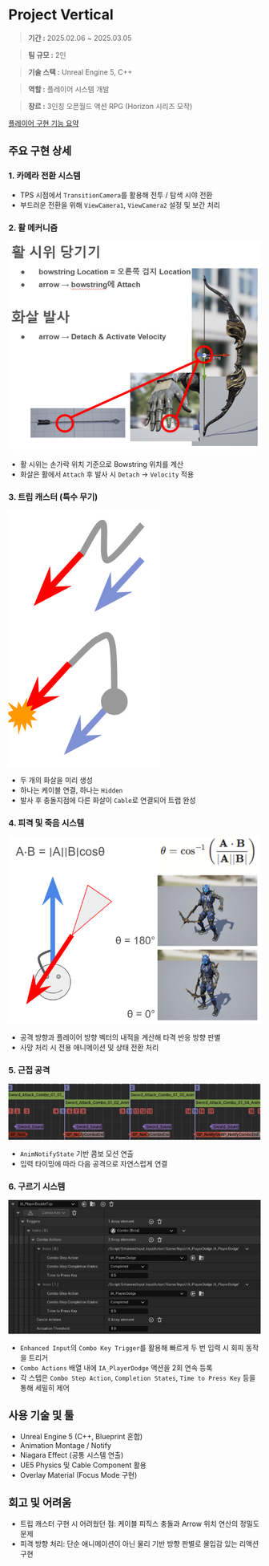 # Project Vertical

> **기간 :** 2025.02.06 ~ 2025.03.05
> 

> **팀 규모 :** 2인
> 

> **기술 스택 :** Unreal Engine 5, C++
> 

> **역할 :** 플레이어 시스템 개발
> 

> **장르 :** 3인칭 오픈월드 액션 RPG (Horizon 시리즈 모작)
> 

> 
> 

[플레이어 구현 기능 요약](/Resources/summary%201.csv)

## 주요 구현 상세

### **1. 카메라 전환 시스템**

- TPS 시점에서 `TransitionCamera`를 활용해 전투 / 탐색 시야 전환
- 부드러운 전환을 위해 `ViewCamera1`, `ViewCamera2` 설정 및 보간 처리

### **2. 활 메커니즘**

![image.png](/Resources/image.png)

- 활 시위는 손가락 위치 기준으로 Bowstring 위치를 계산
- 화살은 활에서 `Attach` 후 발사 시 `Detach` → `Velocity` 적용

### **3. 트립 캐스터 (특수 무기)**

![image.png](/Resources/image%201.png)

- 두 개의 화살을 미리 생성
- 하나는 케이블 연결, 하나는 `Hidden`
- 발사 후 충돌지점에 다른 화살이 `Cable`로 연결되어 트랩 완성

### **4. 피격 및 죽음 시스템**

![image.png](/Resources/image%202.png)

- 공격 방향과 플레이어 방향 벡터의 내적을 계산해 타격 반응 방향 판별
- 사망 처리 시 전용 애니메이션 및 상태 전환 처리

### **5. 근접 공격**

![image.png](/Resources/image%203.png)

- `AnimNotifyState` 기반 콤보 모션 연출
- 입력 타이밍에 따라 다음 공격으로 자연스럽게 연결

### 6. 구르기 시스템

![스크린샷 2025-02-20 112946.png](/Resources/Image%204.png)

- `Enhanced Input`의 `Combo Key Trigger`를 활용해 빠르게 두 번 입력 시 회피 동작을 트리거
- `Combo Actions` 배열 내에 `IA_PlayerDodge` 액션을 2회 연속 등록
- 각 스텝은 `Combo Step Action`, `Completion States`, `Time to Press Key` 등을 통해 세밀히 제어

## 사용 기술 및 툴

- Unreal Engine 5 (C++, Blueprint 혼합)
- Animation Montage / Notify
- Niagara Effect (공통 시스템 연출)
- UE5 Physics 및 Cable Component 활용
- Overlay Material (Focus Mode 구현)

## 회고 및 어려움

- 트립 캐스터 구현 시 어려웠던 점: 케이블 피직스 충돌과 Arrow 위치 연산의 정밀도 문제
- 피격 방향 처리: 단순 애니메이션이 아닌 물리 기반 방향 판별로 몰입감 있는 리액션 구현
